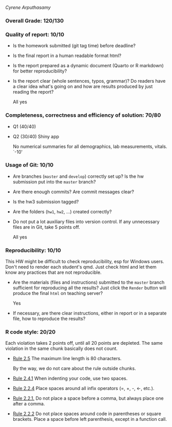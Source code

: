 *Cyrene Arputhasamy*

### Overall Grade: 120/130

### Quality of report: 10/10

- Is the homework submitted (git tag time) before deadline? 

- Is the final report in a human readable format html? 

- Is the report prepared as a dynamic document (Quarto or R markdown) for better reproducibility?

- Is the report clear (whole sentences, typos, grammar)? Do readers have a clear idea what's going on and how are results produced by just reading the report? 

    All yes

### Completeness, correctness and efficiency of solution: 70/80

- Q1 (40/40)

- Q2 (30/40) Shiny app

    No numerical summaries for all demographics, lab measurements, vitals. `-10'
  
### Usage of Git: 10/10

- Are branches (`master` and `develop`) correctly set up? Is the hw submission put into the `master` branch?

- Are there enough commits? Are commit messages clear? 
          
- Is the hw3 submission tagged? 

- Are the folders (`hw1`, `hw2`, ...) created correctly? 
  
- Do not put a lot auxiliary files into version control. If any unnecessary files are in Git, take 5 points off.

    All yes

### Reproducibility: 10/10

This HW might be difficult to check reproducibility, esp for Windows users. Don't need to render each student's qmd. Just check html and let them know any practices that are not reproducible. 

- Are the materials (files and instructions) submitted to the `master` branch sufficient for reproducing all the results? Just click the `Render` button will produce the final `html` on teaching server?

    Yes

- If necessary, are there clear instructions, either in report or in a separate file, how to reproduce the results?

### R code style: 20/20

Each violation takes 2 points off, until all 20 points are depleted. The same violation in the same chunk basically does not count.

- [Rule 2.5](https://style.tidyverse.org/syntax.html#long-lines) The maximum line length is 80 characters. 

    By the way, we do not care about the rule outside chunks.

- [Rule 2.4.1](https://style.tidyverse.org/syntax.html#indenting) When indenting your code, use two spaces.  

- [Rule 2.2.4](https://style.tidyverse.org/syntax.html#infix-operators) Place spaces around all infix operators (=, +, -, &lt;-, etc.).  

- [Rule 2.2.1.](https://style.tidyverse.org/syntax.html#commas) Do not place a space before a comma, but always place one after a comma.  

- [Rule 2.2.2](https://style.tidyverse.org/syntax.html#parentheses) Do not place spaces around code in parentheses or square brackets. Place a space before left parenthesis, except in a function call.

